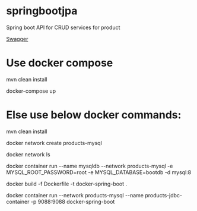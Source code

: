 # springbootjpa
Spring boot API for CRUD services for product

<a href="http://localhost:9088/springboot/swagger-ui/">Swagger</a>

# Use docker compose
 mvn clean install
 
 docker-compose up

# Else use below docker commands:
mvn clean install

docker network create products-mysql

docker network ls

docker container run --name mysqldb --network products-mysql -e MYSQL_ROOT_PASSWORD=root -e MYSQL_DATABASE=bootdb -d mysql:8


docker build -f Dockerfile -t docker-spring-boot .

docker container run --network products-mysql --name products-jdbc-container -p 9088:9088 docker-spring-boot
